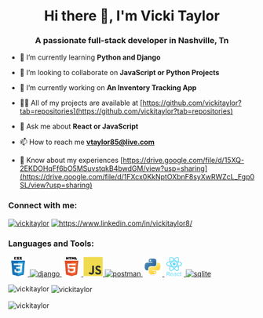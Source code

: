 <!-- ### Hi there 👋


# Vicki Taylor

#### Some Fun Facts About Me -->
<!--
**vickitaylor/vickitaylor** is a ✨ _special_ ✨ repository because its `README.md` (this file) appears on your GitHub profile.

Here are some ideas to get you started:

- 🔭 I’m currently working on ...
- 🌱 I’m currently learning ...
- 👯 I’m looking to collaborate on ...
- 🤔 I’m looking for help with ...
- 💬 Ask me about ...
- 📫 How to reach me: ...
- 😄 Pronouns: ...
- ⚡ Fun fact: ...
-->


<h1 align="center">Hi there 👋, I'm Vicki Taylor</h1>
<h3 align="center">A passionate full-stack developer in Nashville, Tn</h3>

- 🌱 I’m currently learning **Python and Django**

- 👯 I’m looking to collaborate on **JavaScript or Python Projects**

- 🔭 I’m currently working on **An Inventory Tracking App**

- 👨‍💻 All of my projects are available at [https://github.com/vickitaylor?tab=repositories](https://github.com/vickitaylor?tab=repositories)

- 💬 Ask me about **React or JavaScript**

- 📫 How to reach me **vtaylor85@live.com**

- 📄 Know about my experiences [https://drive.google.com/file/d/15XQ-2EKDOHqFf6bO5MSuvstqkB4bwdGM/view?usp=sharing](https://drive.google.com/file/d/1FXcx0KkNptOXbnF8syXwRWZcL_Fgp0SL/view?usp=sharing)


<h3 align="left">Connect with me:</h3>
<p align="left">
<a href="https://codepen.io/vickitaylor" target="blank"><img align="center" src="https://raw.githubusercontent.com/rahuldkjain/github-profile-readme-generator/master/src/images/icons/Social/codepen.svg" alt="vickitaylor" height="30" width="40" /></a>
<a href="https://linkedin.com/in/https://www.linkedin.com/in/vickitaylor8/" target="blank"><img align="center" src="https://raw.githubusercontent.com/rahuldkjain/github-profile-readme-generator/master/src/images/icons/Social/linked-in-alt.svg" alt="https://www.linkedin.com/in/vickitaylor8/" height="30" width="40" /></a>
</p>

<h3 align="left">Languages and Tools:</h3>
<p align="left"> <a href="https://www.w3schools.com/css/" target="_blank" rel="noreferrer"> <img src="https://raw.githubusercontent.com/devicons/devicon/master/icons/css3/css3-original-wordmark.svg" alt="css3" width="40" height="40"/> </a> <a href="https://www.djangoproject.com/" target="_blank" rel="noreferrer"> <img src="https://cdn.worldvectorlogo.com/logos/django.svg" alt="django" width="40" height="40"/> </a> <a href="https://www.w3.org/html/" target="_blank" rel="noreferrer"> <img src="https://raw.githubusercontent.com/devicons/devicon/master/icons/html5/html5-original-wordmark.svg" alt="html5" width="40" height="40"/> </a> <a href="https://developer.mozilla.org/en-US/docs/Web/JavaScript" target="_blank" rel="noreferrer"> <img src="https://raw.githubusercontent.com/devicons/devicon/master/icons/javascript/javascript-original.svg" alt="javascript" width="40" height="40"/> </a> <a href="https://postman.com" target="_blank" rel="noreferrer"> <img src="https://www.vectorlogo.zone/logos/getpostman/getpostman-icon.svg" alt="postman" width="40" height="40"/> </a> <a href="https://www.python.org" target="_blank" rel="noreferrer"> <img src="https://raw.githubusercontent.com/devicons/devicon/master/icons/python/python-original.svg" alt="python" width="40" height="40"/> </a> <a href="https://reactjs.org/" target="_blank" rel="noreferrer"> <img src="https://raw.githubusercontent.com/devicons/devicon/master/icons/react/react-original-wordmark.svg" alt="react" width="40" height="40"/> </a> <a href="https://www.sqlite.org/" target="_blank" rel="noreferrer"> <img src="https://www.vectorlogo.zone/logos/sqlite/sqlite-icon.svg" alt="sqlite" width="40" height="40"/> </a> </p>

<p><img align="left" src="https://github-readme-stats.vercel.app/api/top-langs?username=vickitaylor&show_icons=true&locale=en&layout=compact" alt="vickitaylor" /></p>

<p>&nbsp;<img align="center" src="https://github-readme-stats.vercel.app/api?username=vickitaylor&show_icons=true&locale=en" alt="vickitaylor" /></p>

<p><img align="center" src="https://github-readme-streak-stats.herokuapp.com/?user=vickitaylor&" alt="vickitaylor" /></p>
